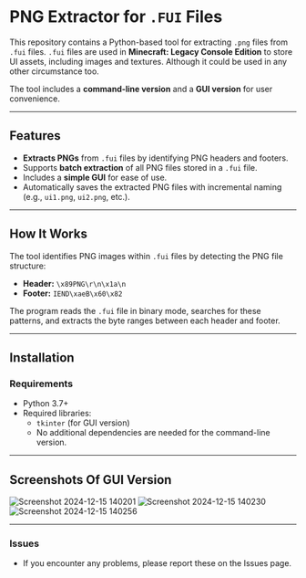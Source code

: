# PNG Extractor for `.FUI` Files

This repository contains a Python-based tool for extracting `.png` files from `.fui` files. `.fui` files are used in **Minecraft: Legacy Console Edition** to store UI assets, including images and textures. Although it could be used in any other circumstance too.

The tool includes a **command-line version** and a **GUI version** for user convenience.

---

## Features

- **Extracts PNGs** from `.fui` files by identifying PNG headers and footers.
- Supports **batch extraction** of all PNG files stored in a `.fui` file.
- Includes a **simple GUI** for ease of use.
- Automatically saves the extracted PNG files with incremental naming (e.g., `ui1.png`, `ui2.png`, etc.).

---

## How It Works

The tool identifies PNG images within `.fui` files by detecting the PNG file structure:

- **Header:** `\x89PNG\r\n\x1a\n`
- **Footer:** `IEND\xaeB\x60\x82`

The program reads the `.fui` file in binary mode, searches for these patterns, and extracts the byte ranges between each header and footer.

---

## Installation

### Requirements

- Python 3.7+
- Required libraries:
  - `tkinter` (for GUI version)
  - No additional dependencies are needed for the command-line version.

---

## Screenshots Of GUI Version
![Screenshot 2024-12-15 140201](https://github.com/user-attachments/assets/b979873e-07d6-4fa6-882c-60e7e3bbd243)
![Screenshot 2024-12-15 140230](https://github.com/user-attachments/assets/2200a885-a0c4-4289-a2ab-9de089543218)
![Screenshot 2024-12-15 140256](https://github.com/user-attachments/assets/1a13bdec-79d2-4157-8947-22e793690897)


---

### Issues

- If you encounter any problems, please report these on the Issues page.
